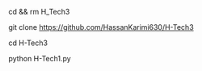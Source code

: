 cd && rm H_Tech3


git clone 
https://github.com/HassanKarimi630/H-Tech3


cd H-Tech3


python H-Tech1.py
